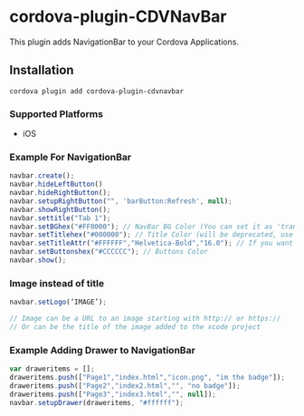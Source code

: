 
# cordova-plugin-CDVNavBar

This plugin adds NavigationBar to your Cordova Applications.

## Installation

    cordova plugin add cordova-plugin-cdvnavbar


### Supported Platforms

- iOS

### Example For NavigationBar

```javascript
navbar.create();
navbar.hideLeftButton()
navbar.hideRightButton();
navbar.setupRightButton("", 'barButton:Refresh', null);
navbar.showRightButton();
navbar.settitle("Tab 1");
navbar.setBGhex("#FF0000"); // NavBar BG Color (You can set it as 'transparent')
navbar.setTitlehex("#000000"); // Title Color (will be deprecated, use setTitleAttr instead)
navbar.setTitleAttr("#FFFFFF","Helvetica-Bold","16.0"); // If you want a custom font, you need to add it to xcode
navbar.setButtonshex("#CCCCCC"); // Buttons Color
navbar.show();
```

### Image instead of title
```javascript
navbar.setLogo(‘IMAGE’);

// Image can be a URL to an image starting with http:// or https://
// Or can be the title of the image added to the xcode project
```

### Example Adding Drawer to NavigationBar
```javascript
var draweritems = [];
draweritems.push(["Page1","index.html","icon.png", "im the badge"]);
draweritems.push(["Page2","index2.html","", "no badge"]);
draweritems.push(["Page3","index3.html","", null]);
navbar.setupDrawer(draweritems, "#ffffff");
```
